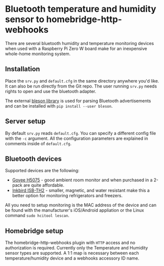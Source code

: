 # Bluetooth temperature and humidity sensor to homebridge-http-webhooks
There are several bluetooth humidity and temperature monitoring devices
when used with a Raspberry Pi Zero W board make for an inexpensive
whole-home monitoring system.

## Installation
Place the `srv.py` and `default.cfg` in the same directory anywhere
you'd like. It can also be run directly from the Git repo. The user
running `srv.py` needs rights to open and use the bluetooth adapter.

The external [bleson library](https://pypi.org/project/bleson/) is used
for parsing Bluetooth advertisements and can be installed with
`pip install --user bleson`.

## Server setup
By default `srv.py` reads `default.cfg`. You can specify a different
config file with the `-c` argument. All the configuration parameters
are explained in comments inside of `default.cfg`.

## Bluetooth devices
Supported devices are the following:
- [Govee H5075](https://www.amazon.com/dp/B0872X4H4J) - good ambient room monitor and when purchased in a 2-pack are quite affordable.
- [Inkbird ISB-TH2](https://www.amazon.com/dp/B08S34C5X9) - smaller, magnetic, and water resistant make this a better option for monitoring refrigerators and freezers.

All you need to setup monitoring is the MAC address of the device and
can be found with the manufacturer's iOS/Android appliation or the
Linux command `sudo hcitool lescan`.

## Homebridge setup
The homebridge-http-webhooks plugin with `HTTP` access and no
authorization is required. Currently only the Temperature and Humidity
sensor types are supported. A 1:1 map is necessary between each
temperature/humidity device and a webhooks accessory ID name.
